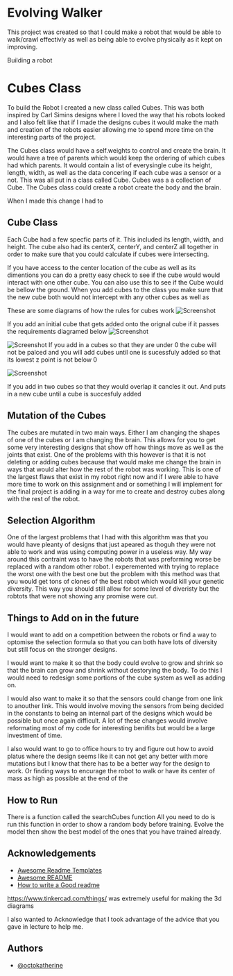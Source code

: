 
# Evolving Walker

This project was created so that I could make a robot that would be able to walk/crawl effectivly as well as being able to evolve physically as it kept on improving. 

Building a robot

# Cubes Class

To build the Robot I created a new class called Cubes. This was both inspired by Carl Simins designs where I loved the way that his robots looked and I also felt like that if I made the designs cubes it would make the math and creation of the robots easier allowing me to spend more time on the interesting parts of the project. 

The Cubes class would have a self.weights to control and create the brain. It would have a tree of parents which would keep the ordering of which cubes had which parents. It would contain a list of everysingle cube its height, length, width, as well as the data concering if each cube was a sensor or a not. This was all put in a class called Cube. Cubes was a a collection of Cube. The Cubes class could create a robot create the body and the brain. 

When I made this change I had to 
## Cube Class
Each Cube had a few specfic parts of it. This included its length, width, and height. The cube also had its centerX, centerY, and centerZ all together in order to make sure that you could calculate if cubes were intersecting. 

If you have access to the center location of the cube as well as its dimentions you can do a pretty easy check to see if the cube would would interact with one other cube. You can also use this to see if the Cube would be bellow the ground. When you add cubes to the class you make sure that the new cube both would not intercept with any other cubes as well as 

These are some diagrams of how the rules for cubes work
![Screenshot](/ReadMeImages/oneBox.png)

If you add an initial cube that gets added onto the orignal cube if it passes the requirements
diagramed below
![Screenshot](/ReadMeImages/twoBoxs.png)


![Screenshot](/ReadMeImages/IlligalUnder.png)
If you add in a cubes so that they are under 0 the cube will not be palced and you
will add cubes until one is sucessfuly added so that its lowest z point is not below 0

![Screenshot](/ReadMeImages/overlap.png)

If you add in two cubes so that they would overlap it cancles it out.
And puts in a new cube until a cube is succesfuly added

## Mutation of the Cubes

The cubes are mutated in two main ways. Either I am changing the shapes of one of the cubes or I am changing the brain. This allows for you to get some very interesting designs that show off how things move as well as the joints that exist. One of the problems with this however is that it is not deleting or adding cubes because that would make me change the brain in ways that would alter how the rest of the robot was working. This is one of the largest flaws that exist in my robot right now and if I were able to have more time to work on this assignment and or something I will implement for the final project is adding in a way for me to create and destroy cubes along with the rest of the robot. 
## Selection Algorithm
One of the largest problems that I had with this algorithm was that you would have pleanty of designs that just apeared as thoguh they were not able to work and was using computing power in a useless way. My way around this contraint was to have the robots that was preforming worse be replaced with a random other robot. I experemented with trying to replace the worst one with the best one but the problem with this method was that you would get tons of clones of the best robot which would kill your genetic diversity. This way you should still allow for some level of diveristy but the robtots that were not showing any promise were cut. 
## Things to Add on in the future
I would want to add on a competition between the robots or find a way to optomise the selection formula so that you can both have lots of diversity but still focus on the stronger designs. 


I would want to make it so that the body could evolve to grow and shrink so that the brain can grow and shrink without destorying the body. To do this I would need to redesign some portions of the cube system as well as adding on.

I would also want to make it so that the sensors could change from one link to anouther link. This would involve moving the sensors from being decided in the constants to being an internal part of the designs which would be possible but once again difficult. A lot of these changes would involve reformating most of my code for interesting benifits but would be a large investment of time. 

I also would want to go to office hours to try and figure out how to avoid platus where the design seems like it can not get any better with more mutations but I know that there has to be a better way for the design to work. Or finding ways to encurage the robot to walk or have its center of mass as high as possible at the end of the 
## How to Run 
There is a function called the searchCubes function
All you need to do is run this function in order to show a random body before training. Evolve the model then show the best model of the ones that you have trained already. 
## Acknowledgements

 - [Awesome Readme Templates](https://awesomeopensource.com/project/elangosundar/awesome-README-templates)
 - [Awesome README](https://github.com/matiassingers/awesome-readme)
 - [How to write a Good readme](https://bulldogjob.com/news/449-how-to-write-a-good-readme-for-your-github-project)

https://www.tinkercad.com/things/ was extremely useful for making the 3d diagrams 

I also wanted to Acknowledge that I took advantage of the advice that you gave in lecture to help me. 

## Authors

- [@octokatherine](https://www.github.com/octokatherine)

